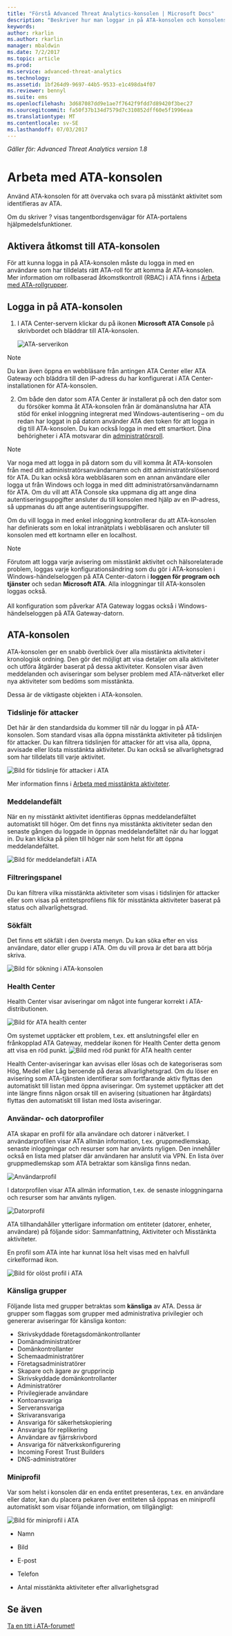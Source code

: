 ```yaml
---
title: "Förstå Advanced Threat Analytics-konsolen | Microsoft Docs"
description: "Beskriver hur man loggar in på ATA-konsolen och konsolens komponenter"
keywords: 
author: rkarlin
ms.author: rkarlin
manager: mbaldwin
ms.date: 7/2/2017
ms.topic: article
ms.prod: 
ms.service: advanced-threat-analytics
ms.technology: 
ms.assetid: 1bf264d9-9697-44b5-9533-e1c498da4f07
ms.reviewer: bennyl
ms.suite: ems
ms.openlocfilehash: 3d687087dd9e1ae7f7642f9fdd7d89420f3bec27
ms.sourcegitcommit: fa50f37b134d7579d7c310852dff60e5f1996eaa
ms.translationtype: MT
ms.contentlocale: sv-SE
ms.lasthandoff: 07/03/2017
---
```

*Gäller för: Advanced Threat Analytics version 1.8*



# Arbeta med ATA-konsolen
<a id="working-with-the-ata-console" class="xliff"></a>

Använd ATA-konsolen för att övervaka och svara på misstänkt aktivitet som identifieras av ATA.

Om du skriver ? visas tangentbordsgenvägar för ATA-portalens hjälpmedelsfunktioner. 

## Aktivera åtkomst till ATA-konsolen
<a id="enabling-access-to-the-ata-console" class="xliff"></a>
För att kunna logga in på ATA-konsolen måste du logga in med en användare som har tilldelats rätt ATA-roll för att komma åt ATA-konsolen. Mer information om rollbaserad åtkomstkontroll (RBAC) i ATA finns i [Arbeta med ATA-rollgrupper](ata-role-groups.md).

## Logga in på ATA-konsolen
<a id="logging-into-the-ata-console" class="xliff"></a>

1. I ATA Center-servern klickar du på ikonen **Microsoft ATA Console** på skrivbordet och bläddrar till ATA-konsolen.

    ![ATA-serverikon](media/ata-server-icon.png)

>[!NOTE]
> Du kan även öppna en webbläsare från antingen ATA Center eller ATA Gateway och bläddra till den IP-adress du har konfigurerat i ATA Center-installationen för ATA-konsolen.    

2.  Om både den dator som ATA Center är installerat på och den dator som du försöker komma åt ATA-konsolen från är domänanslutna har ATA stöd för enkel inloggning integrerat med Windows-autentisering – om du redan har loggat in på datorn använder ATA den token för att logga in dig till ATA-konsolen. Du kan också logga in med ett smartkort. Dina behörigheter i ATA motsvarar din [administratörsroll](ata-role-groups.md).

> [!NOTE]
> Var noga med att logga in på datorn som du vill komma åt ATA-konsolen från med ditt administratörsanvändarnamn och ditt administratörslösenord för ATA. Du kan också köra webbläsaren som en annan användare eller logga ut från Windows och logga in med ditt administratörsanvändarnamn för ATA. Om du vill att ATA Console ska uppmana dig att ange dina autentiseringsuppgifter ansluter du till konsolen med hjälp av en IP-adress, så uppmanas du att ange autentiseringsuppgifter.

Om du vill logga in med enkel inloggning kontrollerar du att ATA-konsolen har definierats som en lokal intranätplats i webbläsaren och ansluter till konsolen med ett kortnamn eller en localhost.

> [!NOTE]
> Förutom att logga varje avisering om misstänkt aktivitet och hälsorelaterade problem, loggas varje konfigurationsändring som du gör i ATA-konsolen i Windows-händelseloggen på ATA Center-datorn i **loggen för program och tjänster** och sedan **Microsoft ATA**. Alla inloggningar till ATA-konsolen loggas också.<br></br>  All konfiguration som påverkar ATA Gateway loggas också i Windows-händelseloggen på ATA Gateway-datorn. 



## ATA-konsolen
<a id="the-ata-console" class="xliff"></a>

ATA-konsolen ger en snabb överblick över alla misstänkta aktiviteter i kronologisk ordning. Den gör det möjligt att visa detaljer om alla aktiviteter och utföra åtgärder baserat på dessa aktiviteter. Konsolen visar även meddelanden och aviseringar som belyser problem med ATA-nätverket eller nya aktiviteter som bedöms som misstänkta.

Dessa är de viktigaste objekten i ATA-konsolen.


### Tidslinje för attacker
<a id="attack-time-line" class="xliff"></a>

Det här är den standardsida du kommer till när du loggar in på ATA-konsolen. Som standard visas alla öppna misstänkta aktiviteter på tidslinjen för attacker. Du kan filtrera tidslinjen för attacker för att visa alla, öppna, avvisade eller lösta misstänkta aktiviteter. Du kan också se allvarlighetsgrad som har tilldelats till varje aktivitet.

![Bild för tidslinje för attacker i ATA](media/ATA-Suspicious-Activity-Timeline.jpg)

Mer information finns i [Arbeta med misstänkta aktiviteter](working-with-suspicious-activities.md).

### Meddelandefält
<a id="notification-bar" class="xliff"></a>

När en ny misstänkt aktivitet identifieras öppnas meddelandefältet automatiskt till höger. Om det finns nya misstänkta aktiviteter sedan den senaste gången du loggade in öppnas meddelandefältet när du har loggat in. Du kan klicka på pilen till höger när som helst för att öppna meddelandefältet.

![Bild för meddelandefält i ATA](media/notification-bar-1.7.png)

### Filtreringspanel
<a id="filtering-panel" class="xliff"></a>

Du kan filtrera vilka misstänkta aktiviteter som visas i tidslinjen för attacker eller som visas på entitetsprofilens flik för misstänkta aktiviteter baserat på status och allvarlighetsgrad.

### Sökfält
<a id="search-bar" class="xliff"></a>

Det finns ett sökfält i den översta menyn. Du kan söka efter en viss användare, dator eller grupp i ATA. Om du vill prova är det bara att börja skriva.

![Bild för sökning i ATA-konsolen](media/ATA-console-search.png)

### Health Center
<a id="health-center" class="xliff"></a>

Health Center visar aviseringar om något inte fungerar korrekt i ATA-distributionen.

![Bild för ATA health center](media/ATA-Health-Issue.jpg)

Om systemet upptäcker ett problem, t.ex. ett anslutningsfel eller en frånkopplad ATA Gateway, meddelar ikonen för Health Center detta genom att visa en röd punkt. ![Bild med röd punkt för ATA health center](media/ATA-Health-Center-Alert-red-dot.png)

Health Center-aviseringar kan avvisas eller lösas och de kategoriseras som Hög, Medel eller Låg beroende på deras allvarlighetsgrad. Om du löser en avisering som ATA-tjänsten identifierar som fortfarande aktiv flyttas den automatiskt till listan med öppna aviseringar. Om systemet upptäcker att det inte längre finns någon orsak till en avisering (situationen har åtgärdats) flyttas den automatiskt till listan med lösta aviseringar.

### Användar- och datorprofiler
<a id="user-and-computer-profiles" class="xliff"></a>

ATA skapar en profil för alla användare och datorer i nätverket. I användarprofilen visar ATA allmän information, t.ex. gruppmedlemskap, senaste inloggningar och resurser som har använts nyligen. Den innehåller också en lista med platser där användaren har anslutit via VPN. En lista över gruppmedlemskap som ATA betraktar som känsliga finns nedan.

![Användarprofil](media/user-profile.png)

I datorprofilen visar ATA allmän information, t.ex. de senaste inloggningarna och resurser som har använts nyligen.

![Datorprofil](media/computer-profile.png)

ATA tillhandahåller ytterligare information om entiteter (datorer, enheter, användare) på följande sidor: Sammanfattning, Aktiviteter och Misstänkta aktiviteter.

En profil som ATA inte har kunnat lösa helt visas med en halvfull cirkelformad ikon.


![Bild för olöst profil i ATA](media/ATA-Unresolved-Profile.jpg)

### Känsliga grupper
<a id="sensitive-groups" class="xliff"></a>

Följande lista med grupper betraktas som **känsliga** av ATA. Dessa är grupper som flaggas som grupper med administrativa privilegier och genererar aviseringar för känsliga konton:

- Skrivskyddade företagsdomänkontrollanter 
- Domänadministratörer 
- Domänkontrollanter 
- Schemaadministratörer
- Företagsadministratörer 
- Skapare och ägare av grupprincip 
- Skrivskyddade domänkontrollanter 
- Administratörer  
- Privilegierade användare  
- Kontoansvariga  
- Serveransvariga   
- Skrivaransvariga
- Ansvariga för säkerhetskopiering
- Ansvariga för replikering 
- Användare av fjärrskrivbord 
- Ansvariga för nätverkskonfigurering 
- Incoming Forest Trust Builders 
- DNS-administratörer 


### Miniprofil
<a id="mini-profile" class="xliff"></a>

Var som helst i konsolen där en enda entitet presenteras, t.ex. en användare eller dator, kan du placera pekaren över entiteten så öppnas en miniprofil automatiskt som visar följande information, om tillgängligt:

![Bild för miniprofil i ATA](media/ATA-mini-profile.jpg)

-   Namn

-   Bild

-   E-post

-   Telefon

-   Antal misstänkta aktiviteter efter allvarlighetsgrad



## Se även
<a id="see-also" class="xliff"></a>
[Ta en titt i ATA-forumet!](https://social.technet.microsoft.com/Forums/security/home?forum=mata)
